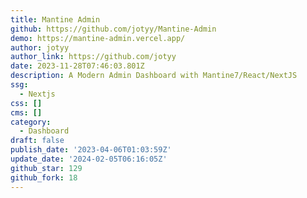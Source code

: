 ```yaml
---
title: Mantine Admin
github: https://github.com/jotyy/Mantine-Admin
demo: https://mantine-admin.vercel.app/
author: jotyy
author_link: https://github.com/jotyy
date: 2023-11-28T07:46:03.801Z
description: A Modern Admin Dashboard with Mantine7/React/NextJS
ssg:
  - Nextjs
css: []
cms: []
category:
  - Dashboard
draft: false
publish_date: '2023-04-06T01:03:59Z'
update_date: '2024-02-05T06:16:05Z'
github_star: 129
github_fork: 18
---
```


